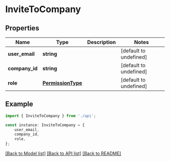 # InviteToCompany


## Properties

Name | Type | Description | Notes
------------ | ------------- | ------------- | -------------
**user_email** | **string** |  | [default to undefined]
**company_id** | **string** |  | [default to undefined]
**role** | [**PermissionType**](PermissionType.md) |  | [default to undefined]

## Example

```typescript
import { InviteToCompany } from './api';

const instance: InviteToCompany = {
    user_email,
    company_id,
    role,
};
```

[[Back to Model list]](../README.md#documentation-for-models) [[Back to API list]](../README.md#documentation-for-api-endpoints) [[Back to README]](../README.md)

